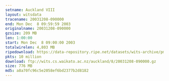 ```yaml
---
setname: Auckland VIII
layout: witsdata
tracename: 20031208-090000
end: Mon Dec  8 09:59:59 2003
originalname: 20031208-090000
gzsize: 209 MB
len: 1:00:00
start: Mon Dec  8 09:00:00 2003
totalwirelen: 4,803 MB
ripedownload: https://data-repository.ripe.net/datasets/wits-archive/pma/long/auck/8//20031208-090000.gz
pkts: 10 million
download: ftp://wits.cs.waikato.ac.nz/auckland/8/20031208-090000.gz
size: 776 MB
md5: a8a70fc96c5e2058ef6bd2377b2d8182
---
```

